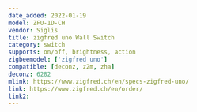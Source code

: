 ```yaml
---
date_added: 2022-01-19
model: ZFU-1D-CH
vendor: Siglis
title: zigfred uno Wall Switch
category: switch
supports: on/off, brightness, action
zigbeemodel: ['zigfred uno']
compatible: [deconz, z2m, zha]
deconz: 6282
mlink: https://www.zigfred.ch/en/specs-zigfred-uno/
link: https://www.zigfred.ch/en/order/
link2: 
---
```

